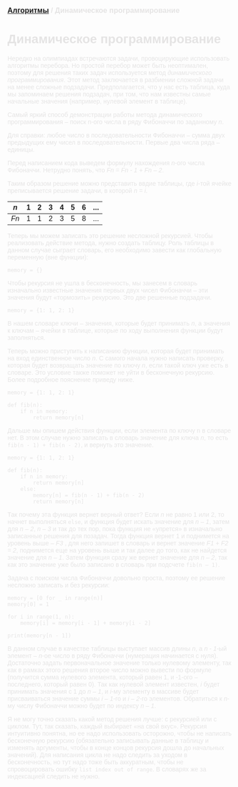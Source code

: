 <span style="color: #E5E4E4; font-family: Helvetica;">

### [Алгоритмы](algos.md) / Динамическое программирование

# **Динамическое программирование**

Нередко на олимпиадах встречаются задачи, провоцирующие использовать алгоритмы перебора. Но простой перебор может быть неоптимален, поэтому для решения таких задач используется метод *динамического программирования*. Этот метод заключается в разбиении сложной задачи на менее сложные подзадачи. Предполагается, что у нас есть таблица, куда мы запоминаем решения подзадач, при том, что нам известны самые начальные значения (например, нулевой элемент в таблице). 

Самый яркий способ демонстрации работы метода динамического программирования – поиск n-ого числа в ряду Фибоначчи по заданному *n*. 

Для справки: любое число в последовательности Фибоначчи – сумма двух предыдущих ему чисел в последовательности. Первые два числа ряда – единицы. 

Перед написанием кода выведем формулу нахождения *n*-ого числа Фибоначчи. Нетрудно понять, что *Fn = Fn - 1 + Fn – 2*. 

Таким образом решение можно представить ввдие таблицы, где *i*-той ячейке преписывается решение задачи, в которой *n* = *i*.

| *n* | 1 | 2 | 3 | 4 | 5 | 6 | ... |
|-----|---|---|---|---|---|---|-----|
| *Fn* | 1 | 1 | 2 | 3 | 5 | 8 | ... | 

Теперь мы можем записать это решение несложной рекурсией. Чтобы реализовать действие метода, нужно создать таблицу. Роль таблицы в данном случае сыграет словарь, его необходимо завести как глобальную переменную (вне функции): 

    memory = {}

Чтобы рекурсия не ушла в бесконечность, мы занесем в словарь изначально известные значения первых двух чисел Фибоначчи – эти значения будут «тормозить» рекурсию. Это две решенные подзадачи.

    memory = {1: 1, 2: 1}

В нашем словаре ключи – значения, которые будет принимать *n*, а значения к ключам – ячейки в таблице, которые по ходу выполнения функции будут заполняться. 

Теперь можно приступить к написанию функции, которая будет принимать на вход единственное число *n*. С самого начала нужно написать проверку, которая будет возвращать значение по ключу *n*, если такой ключ уже есть в словаре. Это условие также поможет не уйти в бесконечную рекурсию. Более подробное пояснение приведу ниже. 

    memory = {1: 1, 2: 1}

    def fib(n):
        if n in memory:
            return memory[n]
 
Дальше мы опишем действия функции, если элемента по ключу n в словаре нет. В этом случае нужно записать в словарь значение для ключа *n*, то есть `fib(n - 1) + fib(n - 2)`, и вернуть это значение. 

    memory = {1: 1, 2: 1}

    def fib(n):
        if n in memory:
            return memory[n]
        else:
            memory[n] = fib(n - 1) + fib(n - 2)
            return memory[n]

Так почему эта функция вернет верный ответ? Если *n* не равно 1 или 2, то начнет выполняться `else`, и функция будет искать значение для *n – 1*, затем для *n – 2*, *n – 3* и так до тех пор, пока функция не «упрется» в изначально записанные решения для позадач. Тогда функция вернет 1 и поднимется на уровень выше – *F3* , для него запишет в словарь и вернет значение *F1 + F2 = 2*, поднимется еще на уровень выше и так далее до того, как не найдется значение для *n – 1*. Затем функция сразу же вернет значение для *n – 2*, так как это значение уже было записано в словарь при подсчете `fib(n – 1)`.

Задача с поиском числа Фибоначчи довольно проста, поэтому ее решение несложно записать и без рекурсии:

    memory = [0 for _ in range(n)]
    memory[0] = 1

    for i in range(1, n):
        memory[i] = memory[i - 1] + memory[i - 2]
        
    print(memory[n - 1]) 

В данном случае в качестве таблицы выступает массив длины *n*, а *n - 1*-ый элемент – *n*-ое число в ряду Фибоначчи (нумерация начинается с нуля). Достаточно задать первоначальное значение только нулевому элементу, так как в рамках этого решения второе число можно вывести по формуле (получится сумма нулевого элемента, который равен 1, и -1-ого – последнего, который равен 0). Так как нулевой элемент известен, *i* будет принимать значения с 1 до *n – 1*, и *i*-му элементу в массиве будет присваиваться значение суммы *i – 1*-го и *i – 2*-го элементов. Обратиться к *n*-му числу Фибоначчи можно будет по индексу *n – 1*. 

Я не могу точно сказать какой метод решения лучше: с рекурсией или с циклом. Тут, так сказать, каждый выбирает «на свой вкус». Рекурсия интуитивно понятна, но ее надо использовать осторожно, чтобы не написать бесконечную рекурсию (обязательно записывать данные в таблицу и изменять аргументы, чтобы в конце концов рекурсия дошла до начальных значений). Для написания цикла не надо следить за уходом в бесконечность, но тут надо тоже быть аккуратным, чтобы не спровоцировать ошибку `list index out of range`. В словарях же за индексацией следить не нужно.

</span>
